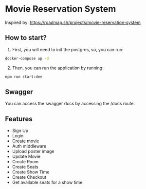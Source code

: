 # Movie Reservation System
Inspired by: https://roadmap.sh/projects/movie-reservation-system

## How to start?
1. First, you will need to init the postgres, so, you can run:
```sh
docker-compose up -d
```

2. Then, you can run the application by running:
```sh
npm run start:dev
```

## Swagger
You can access the swagger docs by accessing the /docs route.

## Features
- Sign Up
- Login
- Create movie
- Auth middleware
- Upload poster image
- Update Movie
- Create Room
- Create Seats
- Create Show Time
- Create Checkout
- Get available seats for a show time
